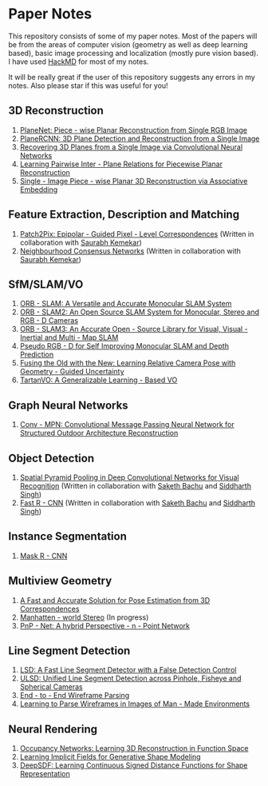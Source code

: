 # Paper Notes

This repository consists of some of my paper notes. Most of the papers will be from the areas of computer vision (geometry as well as deep learning based), basic image processing and localization (mostly pure vision based). I have used [HackMD](https://hackmd.io/) for most of my notes.

It will be really great if the user of this repository suggests any errors in my notes. Also please star if this was useful for you!

## 3D Reconstruction

1. [PlaneNet: Piece - wise Planar Reconstruction from Single RGB Image](https://hackmd.io/@GaurArihant/S1rTzJDE_)
2. [PlaneRCNN: 3D Plane Detection and Reconstruction from a Single Image](https://hackmd.io/@GaurArihant/Hkz1kVwVd)
3. [Recovering 3D Planes from a Single Image via Convolutional Neural Networks](https://hackmd.io/@GaurArihant/H1DKifnEO)
4. [Learning Pairwise Inter - Plane Relations for Piecewise Planar Reconstruction](https://hackmd.io/@GaurArihant/r1YxZKnE_)
5. [Single - Image Piece - wise Planar 3D Reconstruction via Associative Embedding](https://hackmd.io/@GaurArihant/HyXLNj2Vd)

## Feature Extraction, Description and Matching

1. [Patch2Pix: Epipolar - Guided Pixel - Level Correspondences](https://hackmd.io/@GaurArihant/BJ5qmZZlu) (Written in collaboration with [Saurabh Kemekar](https://github.com/saurabhkemekar))
2. [Neighbourhood Consensus Networks](https://hackmd.io/@GaurArihant/S1NAT2QJO) (Written in collaboration with [Saurabh Kemekar](https://github.com/saurabhkemekar))

## SfM/SLAM/VO

1. [ORB - SLAM: A Versatile and Accurate Monocular SLAM System](https://hackmd.io/@GaurArihant/S1Ypfo0e_)
2. [ORB - SLAM2: An Open Source SLAM System for Monocular, Stereo and RGB - D Cameras](https://hackmd.io/@GaurArihant/B1H0EAg4d)
3. [ORB - SLAM3: An Accurate Open - Source Library for Visual, Visual - Inertial and Multi - Map SLAM](https://hackmd.io/@GaurArihant/H10JAReEd)
4. [Pseudo RGB - D for Self Improving Monocular SLAM and Depth Prediction](https://hackmd.io/@GaurArihant/H1MWqc1u_)
5. [Fusing the Old with the New: Learning Relative Camera Pose with Geometry - Guided Uncertainty](https://hackmd.io/@GaurArihant/rkpr4-bOd)
6. [TartanVO: A Generalizable Learning - Based VO](https://hackmd.io/@GaurArihant/HJUvqRmdd)

## Graph Neural Networks

1. [Conv - MPN: Convolutional Message Passing Neural Network for Structured Outdoor Architecture Reconstruction](https://hackmd.io/@GaurArihant/SkZq6Y2VO)

## Object Detection

1. [Spatial Pyramid Pooling in Deep Convolutional Networks for Visual Recognition](https://hackmd.io/@dl-CpoNoTiysMYjEsQTDOw/BkYRf5gxd) (Written in collaboration with [Saketh Bachu](https://github.com/sakethbachu) and [Siddharth Singh](https://www.linkedin.com/in/siddharth-s-8a63a4120/))
2. [Fast R - CNN](https://hackmd.io/@siddxsingh/S1wWhX_wd/edit) (Written in collaboration with [Saketh Bachu](https://github.com/sakethbachu) and [Siddharth Singh](https://www.linkedin.com/in/siddharth-s-8a63a4120/))

## Instance Segmentation

1. [Mask R - CNN](https://hackmd.io/@GaurArihant/SyA4vA5Nu)

## Multiview Geometry

1. [A Fast and Accurate Solution for Pose Estimation from 3D Correspondences](https://hackmd.io/@GaurArihant/BkAgL280w)
2. [Manhatten - world Stereo](https://hackmd.io/@GaurArihant/r1KGR1JSO) (In progress)
3. [PnP - Net: A hybrid Perspective - n - Point Network](https://hackmd.io/@GaurArihant/ryascjwY_)

## Line Segment Detection

1. [LSD: A Fast Line Segment Detector with a False Detection Control](https://hackmd.io/@GaurArihant/Hy3rYzMtu)
2. [ULSD: Unified Line Segment Detection across Pinhole, Fisheye and Spherical Cameras](https://hackmd.io/@GaurArihant/ryG9tXztO)
3. [End - to - End Wireframe Parsing](https://hackmd.io/@GaurArihant/HyyyPDMK_)
4. [Learning to Parse Wireframes in Images of Man - Made Environments](https://hackmd.io/@GaurArihant/rk_L2PfFO)


## Neural Rendering

1. [Occupancy Networks: Learning 3D Reconstruction in Function Space](https://hackmd.io/@GaurArihant/HJxScPiKd)
2. [Learning Implicit Fields for Generative Shape Modeling](https://hackmd.io/@GaurArihant/HJbyv-pF_)
3. [DeepSDF: Learning Continuous Signed Distance Functions for Shape Representation](https://hackmd.io/@GaurArihant/Hko-Nzptd)
